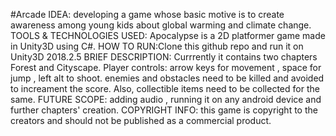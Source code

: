 #Arcade
IDEA: developing a game whose basic motive is to create awareness among young kids about global warming and climate change.
TOOLS & TECHNOLOGIES USED: Apocalypse is a 2D platformer game made in Unity3D using C#.
HOW TO RUN:Clone this github repo and run it on Unity3D 2018.2.5 
BRIEF DESCRIPTION: Currrently it contains two chapters Forest and Cityscape. 
                   Player controls: arrow keys for movement  , space for jump , left alt to shoot.
                   enemies and obstacles need to be killed and avoided to increament the score. Also, collectible items need to be collected                                 for the same.
FUTURE SCOPE: adding audio , running it on any android device and further chapters' creation.
COPYRIGHT INFO: this game is copyright to the creators and should not be published as a commercial product.
